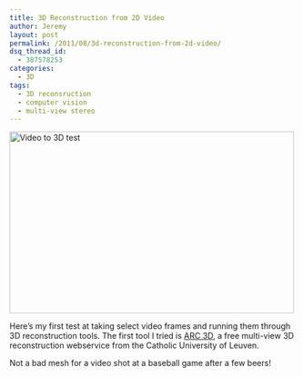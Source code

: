 ```yaml
---
title: 3D Reconstruction from 2D Video
author: Jeremy
layout: post
permalink: /2011/08/3d-reconstruction-from-2d-video/
dsq_thread_id:
  - 387578253
categories:
  - 3D
tags:
  - 3D reconsruction
  - computer vision
  - multi-view stereo
---
```

<a onclick="javascript:pageTracker._trackPageview('/outgoing/www.flickr.com/photos/jherrm/6048127473/');"  href="http://www.flickr.com/photos/jherrm/6048127473/" title="Video to 3D test by jherrm, on Flickr"><img src="http://farm7.static.flickr.com/6194/6048127473_1ddac6e340.jpg" width="500" height="320" alt="Video to 3D test" /></a>

Here&#8217;s my first test at taking select video frames and running them through 3D reconstruction tools. The first tool I tried is <a onclick="javascript:pageTracker._trackPageview('/outgoing/homes.esat.kuleuven.be/~visit3d/webservice/v2/');"  href="http://homes.esat.kuleuven.be/~visit3d/webservice/v2/" title="ARC 3D">ARC 3D</a>, a free multi-view 3D reconstruction webservice from the Catholic University of Leuven.

Not a bad mesh for a video shot at a baseball game after a few beers!